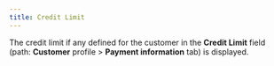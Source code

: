 ```yaml
---
title: Credit Limit
---
```



The credit limit if any defined for the customer in the **Credit 
 Limit** field (path: **Customer**  profile > **Payment information**  tab) is displayed.

